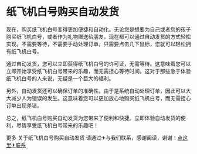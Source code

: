 # 纸飞机白号购买自动发货

现在，购买纸飞机白号变得更加便捷和自动化。无论您是想要为自己或者您的孩子购买纸飞机白号，或者作为礼物赠送给朋友，现在都可以通过自动发货的方式轻松实现。不需要等待，不需要手动处理订单，只需要点击几下鼠标，您就可以轻松拥有纸飞机白号。

通过自动发货，您可以立即获得纸飞机白号的许可证，无需等待。这意味着您可以立即开始享受纸飞机白号带来的乐趣，而无需担心等待时间。这对于那些急于体验纸飞机白号的人来说，无疑是一个巨大的福利。

另外，自动发货还可以确保订单的准确性。由于是系统自动处理订单，因此可以大大减少人为错误的发生。这意味着您可以更加放心地购买纸飞机白号，而无需担心订单出现差错。

总之，纸飞机白号购买自动发货为您带来了便利和快捷。立即体验自动发货的便利，尽情享受纸飞机白号带来的乐趣吧！

更多 关于纸飞机白号购买自动发货 请通过✈与我们联系，感谢阅读，谢谢！[点这里✈联系](https://www.k02.cc)